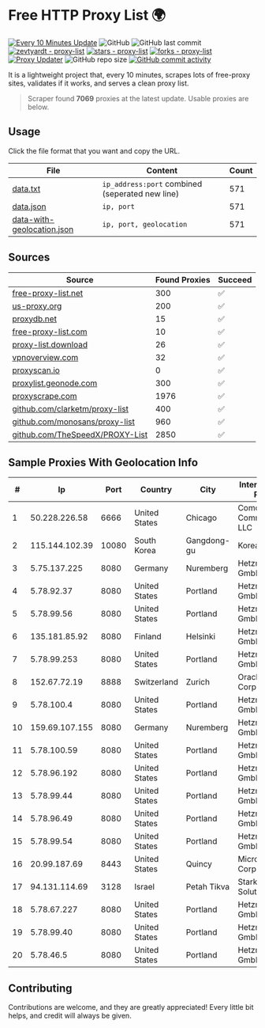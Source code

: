 
# Free HTTP Proxy List 🌍

[![Every 10 Minutes Update](https://github.com/mertguvencli/http-proxy-list/actions/workflows/main.yml/badge.svg?branch=main)](https://github.com/mertguvencli/http-proxy-list/actions/workflows/main.yml)
![GitHub](https://img.shields.io/github/license/mertguvencli/http-proxy-list)
![GitHub last commit](https://img.shields.io/github/last-commit/mertguvencli/http-proxy-list)
[![zevtyardt - proxy-list](https://img.shields.io/static/v1?label=zevtyardt&message=proxy-list&color=blue&logo=github)](https://github.com/zevtyardt/proxy-list "Go to GitHub repo")
[![stars - proxy-list](https://img.shields.io/github/stars/zevtyardt/proxy-list?style=social)](https://github.com/zevtyardt/proxy-list)
[![forks - proxy-list](https://img.shields.io/github/forks/zevtyardt/proxy-list?style=social)](https://github.com/zevtyardt/proxy-list)
[![Proxy Updater](https://github.com/zevtyardt/proxy-list/workflows/Proxy%20Updater/badge.svg)](https://github.com/zevtyardt/proxy-list/actions?query=workflow:"Proxy+Updater")
![GitHub repo size](https://img.shields.io/github/repo-size/zevtyardt/proxy-list)
[![GitHub commit activity](https://img.shields.io/github/commit-activity/m/zevtyardt/proxy-list?logo=commits)](https://github.com/zevtyardt/proxy-list/commits/main)

It is a lightweight project that, every 10 minutes, scrapes lots of free-proxy sites, validates if it works, and serves a clean proxy list.

> Scraper found **7069** proxies at the latest update. Usable proxies are below.

## Usage

Click the file format that you want and copy the URL.

|File|Content|Count|
|----|-------|-----|
|[data.txt](https://raw.githubusercontent.com/mertguvencli/http-proxy-list/main/proxy-list/data.txt)|`ip_address:port` combined (seperated new line)|571|
|[data.json](https://raw.githubusercontent.com/mertguvencli/http-proxy-list/main/proxy-list/data.json)|`ip, port`|571|
|[data-with-geolocation.json](https://raw.githubusercontent.com/mertguvencli/http-proxy-list/main/proxy-list/data-with-geolocation.json)|`ip, port, geolocation`|571|

## Sources

|Source|Found Proxies|Succeed|
|------|-------------|-------|
|[free-proxy-list.net](https://free-proxy-list.net)|300|✅|
|[us-proxy.org](https://www.us-proxy.org)|200|✅|
|[proxydb.net](http://proxydb.net)|15|✅|
|[free-proxy-list.com](https://free-proxy-list.com/?page=&port=&type%5B%5D=http&type%5B%5D=https&up_time=0&search=Search)|10|✅|
|[proxy-list.download](https://www.proxy-list.download/HTTP)|26|✅|
|[vpnoverview.com](https://vpnoverview.com/privacy/anonymous-browsing/free-proxy-servers)|32|✅|
|[proxyscan.io](https://www.proxyscan.io)|0|✅|
|[proxylist.geonode.com](https://proxylist.geonode.com/api/proxy-list?limit=300&page=1&sort_by=lastChecked&sort_type=desc&protocols=http,https)|300|✅|
|[proxyscrape.com](https://api.proxyscrape.com/v2/?request=displayproxies&protocol=http&timeout=10000&country=all&ssl=all&anonymity=all)|1976|✅|
|[github.com/clarketm/proxy-list](https://raw.githubusercontent.com/clarketm/proxy-list/master/proxy-list-raw.txt)|400|✅|
|[github.com/monosans/proxy-list](https://raw.githubusercontent.com/monosans/proxy-list/main/proxies/http.txt)|960|✅|
|[github.com/TheSpeedX/PROXY-List](https://raw.githubusercontent.com/TheSpeedX/PROXY-List/master/http.txt)|2850|✅|


## Sample Proxies With Geolocation Info

|#|Ip|Port|Country|City|Internet Service Provider|
|-|--|----|-------|----|-------------------------|
|1|50.228.226.58|6666|United States|Chicago|Comcast Cable Communications, LLC|
|2|115.144.102.39|10080|South Korea|Gangdong-gu|Korea Telecom|
|3|5.75.137.225|8080|Germany|Nuremberg|Hetzner Online GmbH|
|4|5.78.92.37|8080|United States|Portland|Hetzner Online GmbH|
|5|5.78.99.56|8080|United States|Portland|Hetzner Online GmbH|
|6|135.181.85.92|8080|Finland|Helsinki|Hetzner Online GmbH|
|7|5.78.99.253|8080|United States|Portland|Hetzner Online GmbH|
|8|152.67.72.19|8888|Switzerland|Zurich|Oracle Corporation|
|9|5.78.100.4|8080|United States|Portland|Hetzner Online GmbH|
|10|159.69.107.155|8080|Germany|Nuremberg|Hetzner Online GmbH|
|11|5.78.100.59|8080|United States|Portland|Hetzner Online GmbH|
|12|5.78.96.192|8080|United States|Portland|Hetzner Online GmbH|
|13|5.78.99.44|8080|United States|Portland|Hetzner Online GmbH|
|14|5.78.96.49|8080|United States|Portland|Hetzner Online GmbH|
|15|5.78.99.54|8080|United States|Portland|Hetzner Online GmbH|
|16|20.99.187.69|8443|United States|Quincy|Microsoft Corporation|
|17|94.131.114.69|3128|Israel|Petah Tikva|Stark Industries Solutions LTD|
|18|5.78.67.227|8080|United States|Portland|Hetzner Online GmbH|
|19|5.78.99.40|8080|United States|Portland|Hetzner Online GmbH|
|20|5.78.46.5|8080|United States|Portland|Hetzner Online GmbH|



## Contributing

Contributions are welcome, and they are greatly appreciated! Every
little bit helps, and credit will always be given.


